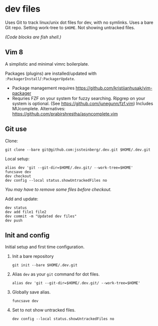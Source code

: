 # dev files

Uses Git to track linux/unix dot files for dev, with no symlinks. Uses a bare Git repo. Setting work-tree to `$HOME`. Not showing untracked files.

*(Code blocks are fish shell.)*

## Vim 8

A simplistic and minimal vimrc boilerplate.

Packages (plugins) are installed/updated with `:PackagerInstall`/`:PackagerUpdate`.

- Package management requires https://github.com/kristijanhusak/vim-packager
- Requries FZF on your system for fuzzy searching. Ripgrep on your system is optional. (See https://github.com/junegunn/fzf.vim)
	Includes MUcomplete. Alternatives: https://github.com/prabirshrestha/asyncomplete.vim

## Git use

Clone:

```fish
git clone --bare git@github.com:jssteinberg/.dev.git $HOME/.dev.git
```

Local setup:

```fish
alias dev 'git --git-dir=$HOME/.dev.git/ --work-tree=$HOME'
funcsave dev
dev checkout
dev config --local status.showUntrackedFiles no
```

*You may have to remove some files before checkout.*

Add and update:

```fish
dev status
dev add file1 file2
dev commit -m "Updated dev files"
dev push
```

## Init and config

Initial setup and first time configuration.

1. Init a bare repository

	```fish
	git init --bare $HOME/.dev.git
	```

2. Alias `dev` as your `git` command for dot files.

	```fish
	alias dev 'git --git-dir=$HOME/.dev.git/ --work-tree=$HOME'
	```

3. Globally save alias.

	```fish
	funcsave dev
	```

4. Set to not show untracked files.

	```fish
	dev config --local status.showUntrackedFiles no
	```
